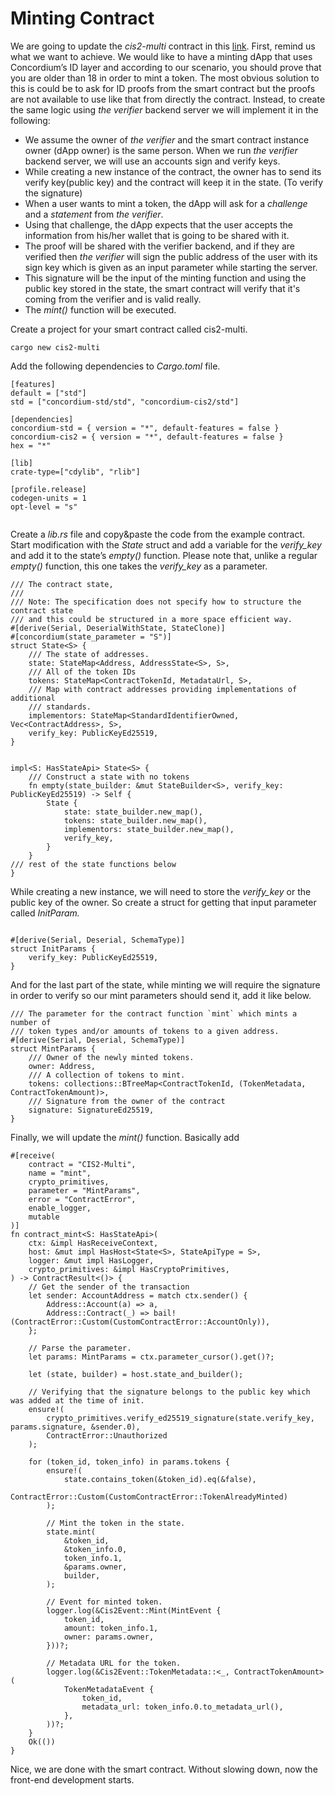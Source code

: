 # Minting Contract

We are going to update the _cis2-multi_ contract in this [link](https://github.com/Concordium/concordium-rust-smart-contracts/tree/main/examples/cis2-multi). First, remind us what we want to achieve. We would like to have a minting dApp that uses Concordium’s ID layer and according to our scenario, you should prove that you are older than 18 in order to mint a token. The most obvious solution to this is could be to ask for ID proofs from the smart contract but the proofs are not available to use like that from directly the contract. Instead, to create the same logic using _the_ _verifier_ backend server we will implement it in the following:

* We assume the owner of _the verifier_ and the smart contract instance owner (dApp owner) is the same person. When we run _the verifier_ backend server, we will use an accounts sign and verify keys.
* While creating a new instance of the contract, the owner has to send its verify key(public key) and the contract will keep it in the state. (To verify the signature)&#x20;
* When a user wants to mint a token, the dApp will ask for a _challenge_ and a _statement_ from _the verifier_.&#x20;
* Using that challenge, the dApp expects that the user accepts the information from his/her wallet that is going to be shared with it.&#x20;
* The proof will be shared with the verifier backend, and if they are verified then _the verifier_ will sign the public address of the user with its sign key which is given as an input parameter while starting the server.&#x20;
* This signature will be the input of the minting function and using the public key stored in the state, the smart contract will verify that it's coming from the verifier and is valid really.
* The _mint()_ function will be executed.

Create a project for your smart contract called cis2-multi.

```
cargo new cis2-multi
```

Add the following dependencies to _Cargo.toml_ file.

```
[features]
default = ["std"]
std = ["concordium-std/std", "concordium-cis2/std"]

[dependencies]
concordium-std = { version = "*", default-features = false }
concordium-cis2 = { version = "*", default-features = false }
hex = "*"

[lib]
crate-type=["cdylib", "rlib"]

[profile.release]
codegen-units = 1
opt-level = "s"
```

<figure><img src="https://cdn-images-1.medium.com/max/1600/1*xyK9FP7wRlHr0dqbsTk2Vg.png" alt=""><figcaption></figcaption></figure>

Create a _lib.rs_ file and copy\&paste the code from the example contract. Start modification with the _State_ struct and add a variable for the _verify\_key_ and add it to the state’s _empty()_ function. Please note that, unlike a regular _empty()_ function, this one takes the _verify\_key_ as a parameter.

```
/// The contract state,
///
/// Note: The specification does not specify how to structure the contract state
/// and this could be structured in a more space efficient way.
#[derive(Serial, DeserialWithState, StateClone)]
#[concordium(state_parameter = "S")]
struct State<S> {
    /// The state of addresses.
    state: StateMap<Address, AddressState<S>, S>,
    /// All of the token IDs
    tokens: StateMap<ContractTokenId, MetadataUrl, S>,
    /// Map with contract addresses providing implementations of additional
    /// standards.
    implementors: StateMap<StandardIdentifierOwned, Vec<ContractAddress>, S>,
    verify_key: PublicKeyEd25519,
}


impl<S: HasStateApi> State<S> {
    /// Construct a state with no tokens
    fn empty(state_builder: &mut StateBuilder<S>, verify_key: PublicKeyEd25519) -> Self {
        State {
            state: state_builder.new_map(),
            tokens: state_builder.new_map(),
            implementors: state_builder.new_map(),
            verify_key,
        }
    }
/// rest of the state functions below
}
```

While creating a new instance, we will need to store the _verify\_key_ or the public key of the owner. So create a struct for getting that input parameter called _InitParam._

```

#[derive(Serial, Deserial, SchemaType)]
struct InitParams {
    verify_key: PublicKeyEd25519,
}
```

And for the last part of the state, while minting we will require the signature in order to verify so our mint parameters should send it, add it like below.&#x20;

```
/// The parameter for the contract function `mint` which mints a number of
/// token types and/or amounts of tokens to a given address.
#[derive(Serial, Deserial, SchemaType)]
struct MintParams {
    /// Owner of the newly minted tokens.
    owner: Address,
    /// A collection of tokens to mint.
    tokens: collections::BTreeMap<ContractTokenId, (TokenMetadata, ContractTokenAmount)>,
    /// Signature from the owner of the contract
    signature: SignatureEd25519,
}
```

Finally, we will update the _mint()_ function. Basically add&#x20;

```
#[receive(
    contract = "CIS2-Multi",
    name = "mint",
    crypto_primitives,
    parameter = "MintParams",
    error = "ContractError",
    enable_logger,
    mutable
)]
fn contract_mint<S: HasStateApi>(
    ctx: &impl HasReceiveContext,
    host: &mut impl HasHost<State<S>, StateApiType = S>,
    logger: &mut impl HasLogger,
    crypto_primitives: &impl HasCryptoPrimitives,
) -> ContractResult<()> {
    // Get the sender of the transaction
    let sender: AccountAddress = match ctx.sender() {
        Address::Account(a) => a,
        Address::Contract(_) => bail!(ContractError::Custom(CustomContractError::AccountOnly)),
    };

    // Parse the parameter.
    let params: MintParams = ctx.parameter_cursor().get()?;

    let (state, builder) = host.state_and_builder();

    // Verifying that the signature belongs to the public key which was added at the time of init.
    ensure!(
        crypto_primitives.verify_ed25519_signature(state.verify_key, params.signature, &sender.0),
        ContractError::Unauthorized
    );

    for (token_id, token_info) in params.tokens {
        ensure!(
            state.contains_token(&token_id).eq(&false),
            ContractError::Custom(CustomContractError::TokenAlreadyMinted)
        );

        // Mint the token in the state.
        state.mint(
            &token_id,
            &token_info.0,
            token_info.1,
            &params.owner,
            builder,
        );

        // Event for minted token.
        logger.log(&Cis2Event::Mint(MintEvent {
            token_id,
            amount: token_info.1,
            owner: params.owner,
        }))?;

        // Metadata URL for the token.
        logger.log(&Cis2Event::TokenMetadata::<_, ContractTokenAmount>(
            TokenMetadataEvent {
                token_id,
                metadata_url: token_info.0.to_metadata_url(),
            },
        ))?;
    }
    Ok(())
}
```

Nice, we are done with the smart contract. Without slowing down, now the front-end development starts.
